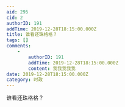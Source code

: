 ```yaml
---
aid: 295
cid: 2
authorID: 191
addTime: 2019-12-28T18:15:00.000Z
title: 谁看还珠格格？
tags: []
comments:
    -
        authorID: 191
        addTime: 2019-12-28T18:15:00.000Z
        content: 我我我我我
date: 2019-12-28T18:15:00.000Z
category: 时政
---
```


谁看还珠格格？
